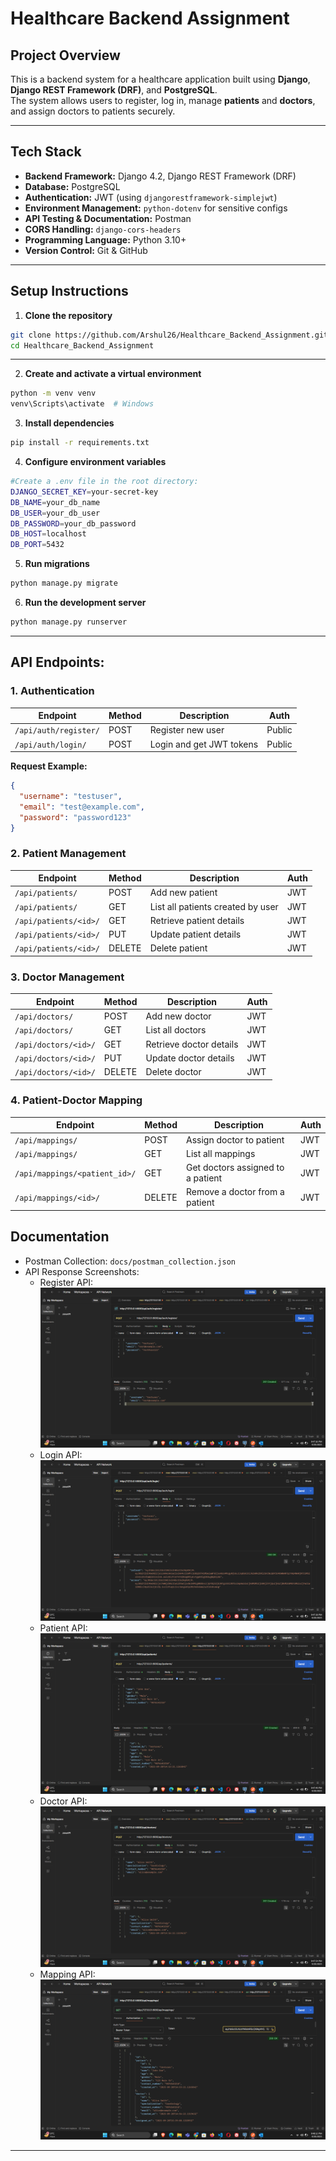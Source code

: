 # Healthcare Backend Assignment

## Project Overview
This is a backend system for a healthcare application built using **Django**, **Django REST Framework (DRF)**, and **PostgreSQL**.  
The system allows users to register, log in, manage **patients** and **doctors**, and assign doctors to patients securely.

---

## Tech Stack

- **Backend Framework:** Django 4.2, Django REST Framework (DRF)  
- **Database:** PostgreSQL  
- **Authentication:** JWT (using `djangorestframework-simplejwt`)  
- **Environment Management:** `python-dotenv` for sensitive configs  
- **API Testing & Documentation:** Postman  
- **CORS Handling:** `django-cors-headers`  
- **Programming Language:** Python 3.10+  
- **Version Control:** Git & GitHub 

---

## Setup Instructions

1. **Clone the repository**
```bash
git clone https://github.com/Arshul26/Healthcare_Backend_Assignment.git
cd Healthcare_Backend_Assignment
```
---
2. **Create and activate a virtual environment**
```bash
python -m venv venv
venv\Scripts\activate  # Windows
```

3. **Install dependencies**
```bash
pip install -r requirements.txt
```
4. **Configure environment variables**
```bash
#Create a .env file in the root directory:
DJANGO_SECRET_KEY=your-secret-key
DB_NAME=your_db_name
DB_USER=your_db_user
DB_PASSWORD=your_db_password
DB_HOST=localhost
DB_PORT=5432
```
5. **Run migrations**
```bash
python manage.py migrate
```
6. **Run the development server**
```bash
python manage.py runserver
```

---

## API Endpoints:

### 1. Authentication
| Endpoint              | Method | Description              | Auth   |
| --------------------- | ------ | ------------------------ | ------ |
| `/api/auth/register/` | POST   | Register new user        | Public |
| `/api/auth/login/`    | POST   | Login and get JWT tokens | Public |


**Request Example:**
```json
{
  "username": "testuser",
  "email": "test@example.com",
  "password": "password123"
}
```
### 2. Patient Management

| Endpoint              | Method | Description                       | Auth |
| --------------------- | ------ | --------------------------------- | ---- |
| `/api/patients/`      | POST   | Add new patient                   | JWT  |
| `/api/patients/`      | GET    | List all patients created by user | JWT  |
| `/api/patients/<id>/` | GET    | Retrieve patient details          | JWT  |
| `/api/patients/<id>/` | PUT    | Update patient details            | JWT  |
| `/api/patients/<id>/` | DELETE | Delete patient                    | JWT  |

### 3. Doctor Management

| Endpoint             | Method | Description             | Auth |
| -------------------- | ------ | ----------------------- | ---- |
| `/api/doctors/`      | POST   | Add new doctor          | JWT  |
| `/api/doctors/`      | GET    | List all doctors        | JWT  |
| `/api/doctors/<id>/` | GET    | Retrieve doctor details | JWT  |
| `/api/doctors/<id>/` | PUT    | Update doctor details   | JWT  |
| `/api/doctors/<id>/` | DELETE | Delete doctor           | JWT  |

### 4. Patient-Doctor Mapping

| Endpoint                      | Method | Description                       | Auth |
| ----------------------------- | ------ | --------------------------------- | ---- |
| `/api/mappings/`              | POST   | Assign doctor to patient          | JWT  |
| `/api/mappings/`              | GET    | List all mappings                 | JWT  |
| `/api/mappings/<patient_id>/` | GET    | Get doctors assigned to a patient | JWT  |
| `/api/mappings/<id>/`         | DELETE | Remove a doctor from a patient    | JWT  |

## Documentation

- Postman Collection: `docs/postman_collection.json`
- API Response Screenshots:
  - Register API: ![Register](docs/register.png)
  - Login API: ![Login](docs/login.png)
  - Patient API: ![Patient](docs/patient.png)
  - Doctor API: ![Doctor](docs/doctor.png)
  - Mapping API: ![Mapping](docs/mapping.png)
---